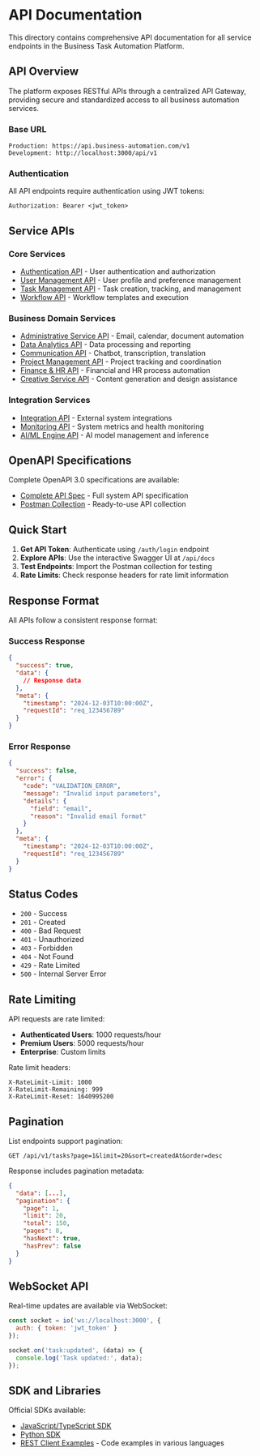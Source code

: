 # API Documentation

This directory contains comprehensive API documentation for all service endpoints in the Business Task Automation Platform.

## API Overview

The platform exposes RESTful APIs through a centralized API Gateway, providing secure and standardized access to all business automation services.

### Base URL
```
Production: https://api.business-automation.com/v1
Development: http://localhost:3000/api/v1
```

### Authentication
All API endpoints require authentication using JWT tokens:
```
Authorization: Bearer <jwt_token>
```

## Service APIs

### Core Services
- [Authentication API](auth-api.md) - User authentication and authorization
- [User Management API](user-api.md) - User profile and preference management
- [Task Management API](task-api.md) - Task creation, tracking, and management
- [Workflow API](workflow-api.md) - Workflow templates and execution

### Business Domain Services
- [Administrative Service API](administrative-api.md) - Email, calendar, document automation
- [Data Analytics API](data-analytics-api.md) - Data processing and reporting
- [Communication API](communication-api.md) - Chatbot, transcription, translation
- [Project Management API](project-management-api.md) - Project tracking and coordination
- [Finance & HR API](finance-hr-api.md) - Financial and HR process automation
- [Creative Service API](creative-api.md) - Content generation and design assistance

### Integration Services
- [Integration API](integration-api.md) - External system integrations
- [Monitoring API](monitoring-api.md) - System metrics and health monitoring
- [AI/ML Engine API](ai-ml-api.md) - AI model management and inference

## OpenAPI Specifications

Complete OpenAPI 3.0 specifications are available:
- [Complete API Spec](openapi.yaml) - Full system API specification
- [Postman Collection](postman-collection.json) - Ready-to-use API collection

## Quick Start

1. **Get API Token**: Authenticate using `/auth/login` endpoint
2. **Explore APIs**: Use the interactive Swagger UI at `/api/docs`
3. **Test Endpoints**: Import the Postman collection for testing
4. **Rate Limits**: Check response headers for rate limit information

## Response Format

All APIs follow a consistent response format:

### Success Response
```json
{
  "success": true,
  "data": {
    // Response data
  },
  "meta": {
    "timestamp": "2024-12-03T10:00:00Z",
    "requestId": "req_123456789"
  }
}
```

### Error Response
```json
{
  "success": false,
  "error": {
    "code": "VALIDATION_ERROR",
    "message": "Invalid input parameters",
    "details": {
      "field": "email",
      "reason": "Invalid email format"
    }
  },
  "meta": {
    "timestamp": "2024-12-03T10:00:00Z",
    "requestId": "req_123456789"
  }
}
```

## Status Codes

- `200` - Success
- `201` - Created
- `400` - Bad Request
- `401` - Unauthorized
- `403` - Forbidden
- `404` - Not Found
- `429` - Rate Limited
- `500` - Internal Server Error

## Rate Limiting

API requests are rate limited:
- **Authenticated Users**: 1000 requests/hour
- **Premium Users**: 5000 requests/hour
- **Enterprise**: Custom limits

Rate limit headers:
```
X-RateLimit-Limit: 1000
X-RateLimit-Remaining: 999
X-RateLimit-Reset: 1640995200
```

## Pagination

List endpoints support pagination:
```
GET /api/v1/tasks?page=1&limit=20&sort=createdAt&order=desc
```

Response includes pagination metadata:
```json
{
  "data": [...],
  "pagination": {
    "page": 1,
    "limit": 20,
    "total": 150,
    "pages": 8,
    "hasNext": true,
    "hasPrev": false
  }
}
```

## WebSocket API

Real-time updates are available via WebSocket:
```javascript
const socket = io('ws://localhost:3000', {
  auth: { token: 'jwt_token' }
});

socket.on('task:updated', (data) => {
  console.log('Task updated:', data);
});
```

## SDK and Libraries

Official SDKs available:
- [JavaScript/TypeScript SDK](https://github.com/business-automation/js-sdk)
- [Python SDK](https://github.com/business-automation/python-sdk)
- [REST Client Examples](examples/) - Code examples in various languages